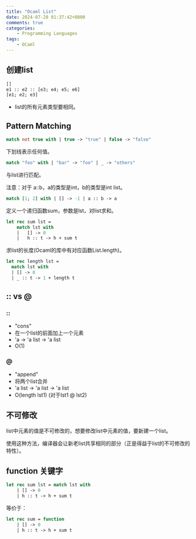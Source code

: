 ```yaml
---
title: "Ocaml List"
date: 2024-07-28 01:37:42+0800
comments: true
categories:
    - Programming Languages
tags:
    - OCaml
---
```


## 创建list

```OCaml
[]
e1 :: e2 :: [e3; e4; e5; e6]
[e1; e2; e3]
```

- list的所有元素类型要相同。

## Pattern Matching

```OCaml
match not true with | true -> "true" | false -> "false"
```

下划线表示任何值。

```Ocaml
match "foo" with | "bar" -> "foo" | _ -> "others"
```

与list进行匹配。

注意：对于 a::b，a的类型是int，b的类型是int list。

```OCaml
match [1; 2] with | [] -> -1 | a :: b -> a
```

定义一个递归函数sum，参数是lst，对list求和。

```OCaml
let rec sum lst = 
    match lst with
    |   [] -> 0
    |   h :: t -> h + sum t
```

求list的长度(Ocaml的库中有对应函数List.length)。

```Ocaml
let rec length lst =
  match lst with
  | [] -> 0
  | _ :: t -> 1 + length t
```

## :: vs @

### ::

- "cons"
- 在一个list的前面加上一个元素
- 'a -> 'a list -> 'a list
- O(1)

### @

- "append"
- 将两个list合并
- 'a list -> 'a list -> 'a list
- O(length lst1) (对于lst1 @ lst2)

## 不可修改

list中元素的值是不可修改的，想要修改list中元素的值，要新建一个list。

使用这种方法，编译器会让新老list共享相同的部分（正是得益于list的不可修改的特性）。

## function 关键字

```OCaml
let rec sum lst = match lst with
    | [] -> 0
    | h :: t -> h + sum t
```

等价于：

```OCaml
let rec sum = function
    | [] -> 0
    | h :: t -> h + sum t
```
